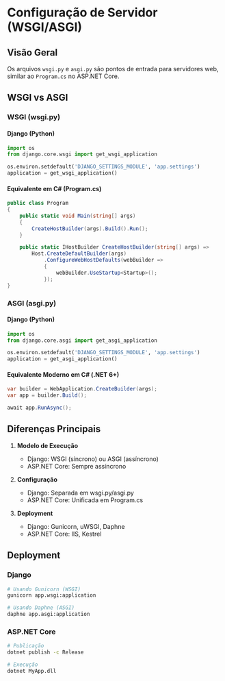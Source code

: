 # Configuração de Servidor (WSGI/ASGI)

## Visão Geral
Os arquivos `wsgi.py` e `asgi.py` são pontos de entrada para servidores web, similar ao `Program.cs` no ASP.NET Core.

## WSGI vs ASGI

### WSGI (wsgi.py)

#### Django (Python)
```python
import os
from django.core.wsgi import get_wsgi_application

os.environ.setdefault('DJANGO_SETTINGS_MODULE', 'app.settings')
application = get_wsgi_application()
```

#### Equivalente em C# (Program.cs)
```csharp
public class Program
{
    public static void Main(string[] args)
    {
        CreateHostBuilder(args).Build().Run();
    }

    public static IHostBuilder CreateHostBuilder(string[] args) =>
        Host.CreateDefaultBuilder(args)
            .ConfigureWebHostDefaults(webBuilder =>
            {
                webBuilder.UseStartup<Startup>();
            });
}
```

### ASGI (asgi.py)

#### Django (Python)
```python
import os
from django.core.asgi import get_asgi_application

os.environ.setdefault('DJANGO_SETTINGS_MODULE', 'app.settings')
application = get_asgi_application()
```

#### Equivalente Moderno em C# (.NET 6+)
```csharp
var builder = WebApplication.CreateBuilder(args);
var app = builder.Build();

await app.RunAsync();
```

## Diferenças Principais

1. **Modelo de Execução**
   - Django: WSGI (síncrono) ou ASGI (assíncrono)
   - ASP.NET Core: Sempre assíncrono

2. **Configuração**
   - Django: Separada em wsgi.py/asgi.py
   - ASP.NET Core: Unificada em Program.cs

3. **Deployment**
   - Django: Gunicorn, uWSGI, Daphne
   - ASP.NET Core: IIS, Kestrel

## Deployment

### Django
```bash
# Usando Gunicorn (WSGI)
gunicorn app.wsgi:application

# Usando Daphne (ASGI)
daphne app.asgi:application
```

### ASP.NET Core
```bash
# Publicação
dotnet publish -c Release

# Execução
dotnet MyApp.dll
```
